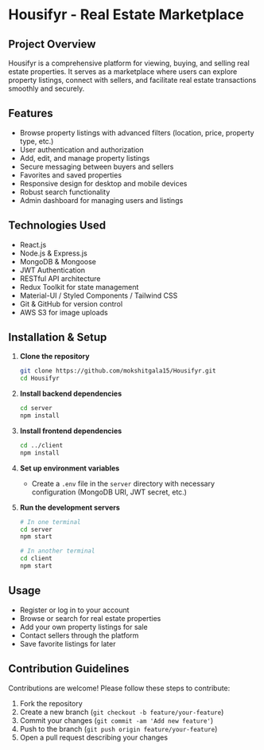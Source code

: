 # Housifyr - Real Estate Marketplace

## Project Overview

Housifyr is a comprehensive platform for viewing, buying, and selling real estate properties. It serves as a marketplace where users can explore property listings, connect with sellers, and facilitate real estate transactions smoothly and securely.

## Features

- Browse property listings with advanced filters (location, price, property type, etc.)
- User authentication and authorization
- Add, edit, and manage property listings
- Secure messaging between buyers and sellers
- Favorites and saved properties
- Responsive design for desktop and mobile devices
- Robust search functionality
- Admin dashboard for managing users and listings

## Technologies Used

- React.js 
- Node.js & Express.js
- MongoDB & Mongoose
- JWT Authentication
- RESTful API architecture
- Redux Toolkit for state management
- Material-UI / Styled Components / Tailwind CSS
- Git & GitHub for version control
- AWS S3 for image uploads

## Installation & Setup

1. **Clone the repository**
   ```bash
   git clone https://github.com/mokshitgala15/Housifyr.git
   cd Housifyr
   ```

2. **Install backend dependencies**
   ```bash
   cd server
   npm install
   ```

3. **Install frontend dependencies**
   ```bash
   cd ../client
   npm install
   ```

4. **Set up environment variables**
   - Create a `.env` file in the `server` directory with necessary configuration (MongoDB URI, JWT secret, etc.)

5. **Run the development servers**
   ```bash
   # In one terminal
   cd server
   npm start

   # In another terminal
   cd client
   npm start
   ```

## Usage

- Register or log in to your account
- Browse or search for real estate properties
- Add your own property listings for sale
- Contact sellers through the platform
- Save favorite listings for later

## Contribution Guidelines

Contributions are welcome! Please follow these steps to contribute:

1. Fork the repository
2. Create a new branch (`git checkout -b feature/your-feature`)
3. Commit your changes (`git commit -am 'Add new feature'`)
4. Push to the branch (`git push origin feature/your-feature`)
5. Open a pull request describing your changes
